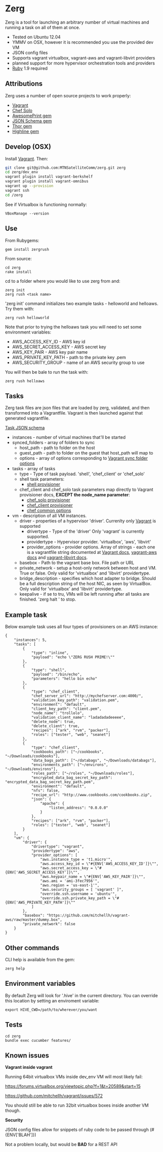 Zerg
=========

Zerg is a tool for launching an arbitrary number of virtual machines and running a task on all of them at once. 

  - Tested on Ubuntu 12.04
  - YMMV on OSX, however it is recommended you use the provided dev VM
  - JSON config files
  - Supports vagrant virtualbox, vagrant-aws and vagrant-libvirt providers
  - planned support for more hypervisor orchestration tools and providers
  - [Ruby] 1.9 required

Attributions
-----------

Zerg uses a number of open source projects to work properly:

* [Vagrant]
* [Chef Solo]
* [AwesomePrint gem]
* [JSON Schema gem]
* [Thor gem]
* [Highline gem]


Develop (OSX)
--------------
Install [Vagrant]. Then:

```sh
git clone git@github.com:MTNSatelliteComm/zerg.git zerg
cd zerg/dev_env
vagrant plugin install vagrant-berkshelf
vagrant plugin install vagrant-omnibus
vagrant up --provision
vagrant ssh
cd /zerg
```

See if Virtualbox is functioning normally:
```
VBoxManage --version

```

Use
--------------

From Rubygems:

```
gem install zergrush
```

From source:

```
cd zerg
rake install
```

cd to a folder where you would like to use zerg from and:

```
zerg init
zerg rush <task name>
```

'zerg init' command initializes two example tasks - helloworld and helloaws. Try them with:

```
zerg rush helloworld
```

Note that prior to trying the helloaws task you will need to set some environment variables:

- AWS_ACCESS_KEY_ID - AWS key id
- AWS_SECRET_ACCESS_KEY - AWS secret key
- AWS_KEY_PAIR - AWS key pair name
- AWS_PRIVATE_KEY_PATH - path to the private key .pem
- AWS_SECURITY_GROUP - name of an AWS security group to use

You will then be bale to run the task with:

```
zerg rush helloaws
```

Tasks
--------------
Zerg task files are json files that are loaded by zerg, validated, and then transformed into a Vagrantfile. Vagrant is then launched against that generated vagrantfile.

[Task JSON schema](zerg/data/ke.schema)

- instances - number of virtual machines that'll be started
- synced_folders - array of folders to sync 
    - host_path - path to folder on the host
    - guest_path - path to folder on the guest that host_path will map to
    - options - array of options corresponding to [Vagrant sync folder options]
- tasks - array of tasks
    - type - Type of task payload. 'shell', 'chef_client' or 'chef_solo'
    - shell task parameters: 
        - [shell provisioner]
    - chef_client and chef_solo task parameters map directly to Vagrant provisioner docs, **EXCEPT the node_name parameter**:
        - [chef_solo provisioner]
        - [chef_client provisioner]
        - [chef common options]
- vm - description of all VM instances.
    - driver - properties of a hypervisor 'driver'. Currenlty only [Vagrant] is supported
        - drivertype - Type of the 'driver' Only 'vagrant' is currently supported.
        - providertype - Hypervisor provider. 'virtualbox', 'aws', 'libvirt'
        - provider_options - provider options. Array of strings - each one is a vagrantfile string documented at [Vagrant docs], [vagrant-aws docs] and [vagrant-libvirt docs].
    - basebox - Path to the vagrant base box. File path or URL
    - private_network - setup a host-only network between host and VM. True or false. Only valid for 'virtualbox' and 'libvirt' providertype.
    - bridge_description - specifies which host adapter to bridge. Should be a full description string of the host NIC, as seen by VirtualBox. Only valid for 'virtualbox' and 'libvirt' providertype.
    - keepalive - if se to tru, VMs will be left running after all tasks are finished. 'zerg halt <task>' to stop.

Example task
--------------

Below example task uses all four types of provisioners on an AWS instance:

```
{
    "instances": 5,
    "tasks": [
        {
            "type": "inline",
            "payload": "echo \"ZERG RUSH PRIME!\""
        },
        {
            "type": "shell",
            "payload": "/bin/echo",
            "parameters": "hello bin echo"
        },
        {
            "type": "chef_client",
            "chef_server_url": "http://mychefserver.com:4000/",
            "validation_key_path": "validation.pem",
            "environment": "default",
            "client_key_path": "client.pem",
            "node_name": "trollolo",
            "validation_client_name": "ladadadadeeeee",
            "delete_node": true,
            "delete_client": true,
            "recipes": ["ark", "rvm", "packer"],
            "roles": ["tester", "web", "seanet"]
        },
        {
            "type": "chef_client",
            "cookbooks_path": ["~/cookbooks", "~/Downloads/cookbooks"],
            "data_bags_path": ["~/databags", "~/Downloads/databags"],
            "environments_path": ["~/environs", "~/Downloads/environs"],
            "roles_path": ["~/roles", "~/Downloads/roles"],
            "encrypted_data_bag_secret_key_path": "encrypted_data_bag_secret_key_path.pem",
            "environment": "default",
            "nfs": false,
            "recipe_url": "http://www.cookbooks.com/cookbooks.zip",
            "json": {
                "apache": {
                    "listen_address": "0.0.0.0"
                }
            },
            "recipes": ["ark", "rvm", "packer"],
            "roles": ["tester", "web", "seanet"]
        }                    
    ],
    "vm": {
        "driver": {
            "drivertype": "vagrant",
            "providertype": "aws",
            "provider_options": [
                "aws.instance_type = 't1.micro'",
                "aws.access_key_id = \"#{ENV['AWS_ACCESS_KEY_ID']}\"",
                "aws.secret_access_key = \"#{ENV['AWS_SECRET_ACCESS_KEY']}\"",
                "aws.keypair_name = \"#{ENV['AWS_KEY_PAIR']}\"",
                "aws.ami = 'ami-3fec7956'",
                "aws.region = 'us-east-1'",
                "aws.security_groups = [ 'vagrant' ]",
                "override.ssh.username = 'ubuntu'",
                "override.ssh.private_key_path = \"#{ENV['AWS_PRIVATE_KEY_PATH']}\""
            ]
        },
        "basebox": "https://github.com/mitchellh/vagrant-aws/raw/master/dummy.box",
        "private_network": false
    }
}
```

Other commands
--------------
CLI help is available from the gem:

```
zerg help
```

Environment variables
--------------
By default Zerg will look for '.hive' in the current directory. You can override this location by setting an enviroment variable:

```
export HIVE_CWD=/path/to/wherever/you/want
```

Tests
--------------

```
cd zerg
bundle exec cucumber features/
```

Known issues
--------------

__Vagrant inside vagrant__

Running 64bit virtualbox VMs inside dev_env VM will most likely fail:

https://forums.virtualbox.org/viewtopic.php?f=1&t=20589&start=15

https://github.com/mitchellh/vagrant/issues/572

You should still be able to run 32bit virtualbox boxes inside another VM though.

__Security__

JSON config files allow for snippets of ruby code to be passed through (#{ENV['BLAH']})

Not a problem locally, but would be **BAD** for a REST API


[Vagrant]:http://wwww.vagrantup.com
[Vagrant docs]:http://docs.vagrantup.com/v2/virtualbox/configuration.html
[Vagrant sync folder options]:http://docs.vagrantup.com/v2/synced-folders/basic_usage.html
[vagrant-aws docs]:https://github.com/mitchellh/vagrant-aws
[vagrant-libvirt docs]:https://github.com/pradels/vagrant-libvirt
[Chef Solo]:http://docs.opscode.com/chef_solo.html
[Ruby]:https://www.ruby-lang.org
[schema]:http://json-schema.org
[chef_solo provisioner]:http://docs.vagrantup.com/v2/provisioning/chef_solo.html
[chef_client provisioner]:https://docs.vagrantup.com/v2/provisioning/chef_client.html
[chef common options]:http://docs.vagrantup.com/v2/provisioning/chef_common.html
[shell provisioner]:http://docs.vagrantup.com/v2/provisioning/shell.html
[AwesomePrint gem]:https://github.com/michaeldv/awesome_print
[JSON Schema gem]:https://github.com/hoxworth/json-schema
[Thor gem]:https://github.com/erikhuda/thor
[Highline gem]:https://github.com/JEG2/highline
